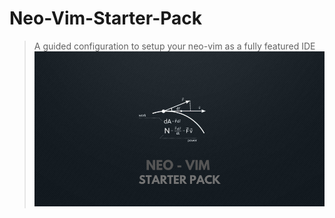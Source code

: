# Neo-Vim-Starter-Pack

>A guided configuration  to setup your neo-vim as a fully featured IDE
>![Project Banner](./Images/Repo-Banner.png)

